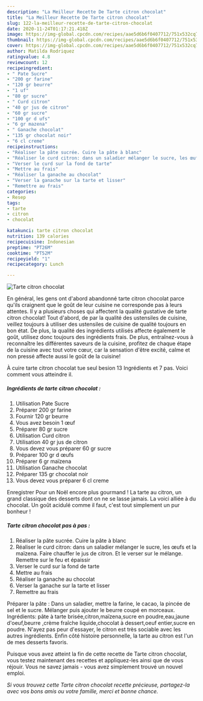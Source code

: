 ```yaml
---
description: "La Meilleur Recette De Tarte citron chocolat"
title: "La Meilleur Recette De Tarte citron chocolat"
slug: 122-la-meilleur-recette-de-tarte-citron-chocolat
date: 2020-11-24T01:17:21.418Z
image: https://img-global.cpcdn.com/recipes/aae5d6b6f0407712/751x532cq70/tarte-citron-chocolat-photo-principale-de-la-recette.jpg
thumbnail: https://img-global.cpcdn.com/recipes/aae5d6b6f0407712/751x532cq70/tarte-citron-chocolat-photo-principale-de-la-recette.jpg
cover: https://img-global.cpcdn.com/recipes/aae5d6b6f0407712/751x532cq70/tarte-citron-chocolat-photo-principale-de-la-recette.jpg
author: Matilda Rodriquez
ratingvalue: 4.8
reviewcount: 12
recipeingredient:
- " Pate Sucre"
- "200 gr farine"
- "120 gr beurre"
- "1 uf"
- "80 gr sucre"
- " Curd citron"
- "40 gr jus de citron"
- "60 gr sucre"
- "100 gr d ufs"
- "6 gr mazena"
- " Ganache chocolat"
- "135 gr chocolat noir"
- "6 cl creme"
recipeinstructions:
- "Réaliser la pâte sucrée. Cuire la pâte à blanc"
- "Réaliser le curd citron: dans un saladier mélanger le sucre, les œufs et la maïzena. Faire chauffer le jus de citron. Et le verser sur le mélange. Remettre sur le feu et épaissir"
- "Verser le curd sur la fond de tarte"
- "Mettre au frais"
- "Réaliser la ganache au chocolat"
- "Verser la ganache sur la tarte et lisser"
- "Remettre au frais"
categories:
- Resep
tags:
- tarte
- citron
- chocolat

katakunci: tarte citron chocolat 
nutrition: 139 calories
recipecuisine: Indonesian
preptime: "PT26M"
cooktime: "PT52M"
recipeyield: "1"
recipecategory: Lunch

---
```



![Tarte citron chocolat](https://img-global.cpcdn.com/recipes/aae5d6b6f0407712/751x532cq70/tarte-citron-chocolat-photo-principale-de-la-recette.jpg)

En général, les gens ont d'abord abandonné tarte citron chocolat parce qu'ils craignent que le goût de leur cuisine ne corresponde pas à leurs attentes. Il y a plusieurs choses qui affectent la qualité gustative de tarte citron chocolat! Tout d'abord, de par la qualité des ustensiles de cuisine, veillez toujours à utiliser des ustensiles de cuisine de qualité toujours en bon état. De plus, la qualité des ingrédients utilisés affecte également le goût, utilisez donc toujours des ingrédients frais. De plus, entraînez-vous à reconnaître les différentes saveurs de la cuisine, profitez de chaque étape de la cuisine avec tout votre cœur, car la sensation d'être excité, calme et non pressé affecte aussi le goût de la cuisine!

<!--inarticleads1-->

À cuire tarte citron chocolat tue seul besion 13 Ingrédients et 7 pas. Voici comment vous atteindre il.

##### Ingrédients de tarte citron chocolat :

1. Utilisation  Pate Sucre
1. Préparer 200 gr farine
1. Fournir 120 gr beurre
1. Vous avez besoin 1 œuf
1. Préparer 80 gr sucre
1. Utilisation  Curd citron
1. Utilisation 40 gr jus de citron
1. Vous devez vous préparer 60 gr sucre
1. Préparer 100 gr d œufs
1. Préparer 6 gr maïzena
1. Utilisation  Ganache chocolat
1. Préparer 135 gr chocolat noir
1. Vous devez vous préparer 6 cl creme


Enregistrer Pour un Noël encore plus gourmand ! La tarte au citron, un grand classique des desserts dont on ne se lasse jamais. La voici alliée à du chocolat. Un goût acidulé comme il faut, c&#39;est tout simplement un pur bonheur ! 

<!--inarticleads2-->

##### Tarte citron chocolat pas à pas :

1. Réaliser la pâte sucrée. Cuire la pâte à blanc
1. Réaliser le curd citron: dans un saladier mélanger le sucre, les œufs et la maïzena. Faire chauffer le jus de citron. Et le verser sur le mélange. Remettre sur le feu et épaissir
1. Verser le curd sur la fond de tarte
1. Mettre au frais
1. Réaliser la ganache au chocolat
1. Verser la ganache sur la tarte et lisser
1. Remettre au frais


Préparer la pâte : Dans un saladier, mettre la farine, le cacao, la pincée de sel et le sucre. Mélanger puis ajouter le beurre coupé en morceaux. Ingrédients: pâte à tarte brisée,citron,maïzena,sucre en poudre,eau,jaune d&#39;oeuf,beurre ,crème fraîche liquide,chocolat à dessert,oeuf entier,sucre en poudre. N&#39;ayez pas peur d&#39;essayer, le citron est très sociable avec les autres ingrédients. Enfin côté histoire personnelle, la tarte au citron est l&#39;un de mes desserts favoris. 

<!--inarticleads1-->

<p>
Puisque vous avez atteint la fin de cette recette de Tarte citron chocolat, vous testez maintenant des recettes et appliquez-les ainsi que de vous réjouir. Vous ne savez jamais - vous avez simplement trouvé un nouvel emploi.
</p>

<p>
<i>Si vous trouvez cette Tarte citron chocolat recette précieuse, partagez-la avec vos bons amis ou votre famille, merci et bonne chance.</i>
</p>
